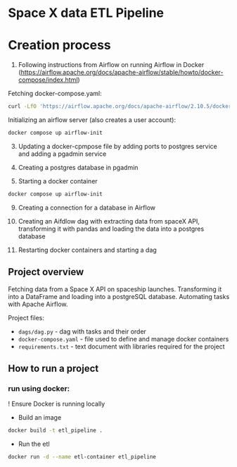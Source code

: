 # Space X data ETL Pipeline


# Creation process

1. Following instructions from Airflow on running Airflow in Docker (https://airflow.apache.org/docs/apache-airflow/stable/howto/docker-compose/index.html)

Fetching docker-compose.yaml:
```bash
curl -LfO 'https://airflow.apache.org/docs/apache-airflow/2.10.5/docker-compose.yaml'

```

Initializing an airflow server (also creates a user account):
```bash
docker compose up airflow-init

```

3. Updating a docker-cpmpose file by adding ports to postgres service and adding a pgadmin service

5. Creating a postgres database in pgadmin

7. Starting a docker container

```bash
docker compose up airflow-init

```

9. Creating a connection for a database in Airflow 

5. Creating an Aifdlow dag with extracting data from spaceX API, transforming it with pandas and loading the data into a postgres database

7. Restarting docker containers and starting a dag



## Project overview
Fetching data from a Space X API on spaceship launches. Transforming it into a DataFrame and loading into a postgreSQL database. Automating tasks with Apache Airflow.

Project files:
- ``dags/dag.py`` - dag with tasks and their order<br>
- ``docker-compose.yaml`` - file used to define and manage docker containers<br>
- ``requirements.txt`` - text document with libraries required for the project<br>

## How to run a project
### run using docker:

! Ensure Docker is running locally
  

- Build an image

```bash
docker build -t etl_pipeline .

```

- Run the etl

```bash
docker run -d --name etl-container etl_pipeline

```
